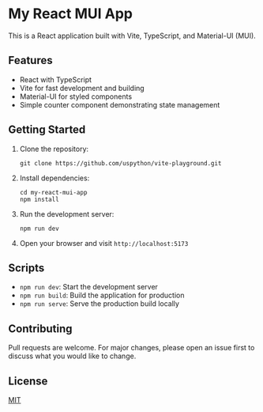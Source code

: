 # My React MUI App

This is a React application built with Vite, TypeScript, and Material-UI (MUI).

## Features

- React with TypeScript
- Vite for fast development and building
- Material-UI for styled components
- Simple counter component demonstrating state management

## Getting Started

1. Clone the repository:

   ```
   git clone https://github.com/uspython/vite-playground.git
   ```

2. Install dependencies:

   ```
   cd my-react-mui-app
   npm install
   ```

3. Run the development server:

   ```
   npm run dev
   ```

4. Open your browser and visit `http://localhost:5173`

## Scripts

- `npm run dev`: Start the development server
- `npm run build`: Build the application for production
- `npm run serve`: Serve the production build locally

## Contributing

Pull requests are welcome. For major changes, please open an issue first to discuss what you would like to change.

## License

[MIT](https://choosealicense.com/licenses/mit/)
